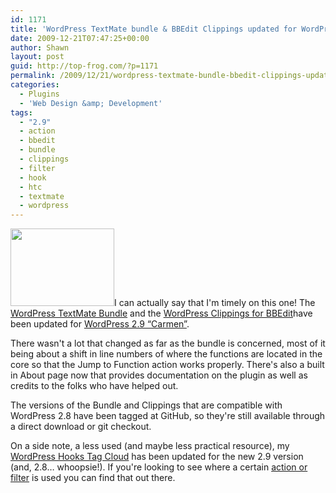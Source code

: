 ```yaml
---
id: 1171
title: 'WordPress TextMate bundle & BBEdit Clippings updated for WordPress 2.9'
date: 2009-12-21T07:47:25+00:00
author: Shawn
layout: post
guid: http://top-frog.com/?p=1171
permalink: /2009/12/21/wordpress-textmate-bundle-bbedit-clippings-updated-for-wordpress-2-9/
categories:
  - Plugins
  - 'Web Design &amp; Development'
tags:
  - "2.9"
  - action
  - bbedit
  - bundle
  - clippings
  - filter
  - hook
  - htc
  - textmate
  - wordpress
---
```

<img class="floatright" src="https://i2.wp.com/top-frog.com/wp-content/uploads/2009/12/wp-logo-cropped.png?resize=166%2C124" alt="" title="wp-logo-cropped" width="166" height="124" class="alignnone size-full wp-image-1177" srcset="https://i2.wp.com/top-frog.com/wp-content/uploads/2009/12/wp-logo-cropped.png?w=166&ssl=1 166w, https://i2.wp.com/top-frog.com/wp-content/uploads/2009/12/wp-logo-cropped.png?resize=75%2C56&ssl=1 75w" sizes="(max-width: 166px) 100vw, 166px" data-recalc-dims="1" />I can actually say that I'm timely on this one! The [WordPress TextMate Bundle](/projects/wordpress-textmate-bundle) and the [WordPress Clippings for BBEdit](/projects/wordpress-clippings-for-bbedit/)have been updated for [WordPress 2.9 &#8220;Carmen&#8221;](http://codex.wordpress.org/Version_2.9). 

There wasn't a lot that changed as far as the bundle is concerned, most of it being about a shift in line numbers of where the functions are located in the core so that the Jump to Function action works properly. There's also a built in About page now that provides documentation on the plugin as well as credits to the folks who have helped out. 

The versions of the Bundle and Clippings that are compatible with WordPress 2.8 have been tagged at GitHub, so they're still available through a direct download or git checkout.

On a side note, a less used (and maybe less practical resource), my [WordPress Hooks Tag Cloud](/htc) has been updated for the new 2.9 version (and, 2.8… whoopsie!). If you're looking to see where a certain [action or filter](http://codex.wordpress.org/Plugin_API) is used you can find that out there.